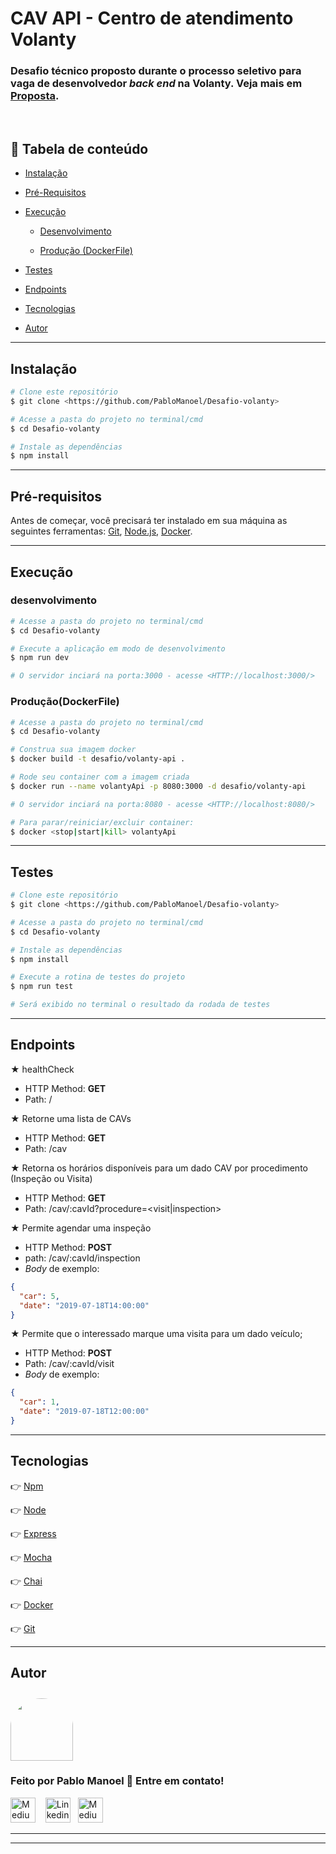 # CAV API - Centro de atendimento Volanty

### Desafio técnico proposto durante o processo seletivo para vaga de desenvolvedor _back end_ na Volanty. Veja mais em **[Proposta](https://github.com/PabloManoel/Desafio-volanty/blob/master/desafio.md)**.

<br/>

## 🔗 Tabela de conteúdo

- [Instalação](#Instalação)

- [Pré-Requisitos](#Pré-requisitos)
- [Execução](#Execução)
  - [Desenvolvimento](#Desenvolvimento)

  - [Produção (DockerFile)](#Produção(DockerFile))
- [Testes](#testes)
- [Endpoints](#Endpoints)
- [Tecnologias](#tecnologias)
- [Autor](#Autor)

---

## Instalação

```bash
# Clone este repositório
$ git clone <https://github.com/PabloManoel/Desafio-volanty>

# Acesse a pasta do projeto no terminal/cmd
$ cd Desafio-volanty

# Instale as dependências
$ npm install
```

---

## Pré-requisitos

Antes de começar, você precisará ter instalado em sua máquina as seguintes ferramentas:
[Git](https://git-scm.com), [Node.js](https://nodejs.org/en/), [Docker](https://www.docker.com/).

---

## Execução

### desenvolvimento

```bash
# Acesse a pasta do projeto no terminal/cmd
$ cd Desafio-volanty

# Execute a aplicação em modo de desenvolvimento
$ npm run dev

# O servidor inciará na porta:3000 - acesse <HTTP://localhost:3000/>
```

### Produção(DockerFile)

```bash
# Acesse a pasta do projeto no terminal/cmd
$ cd Desafio-volanty

# Construa sua imagem docker
$ docker build -t desafio/volanty-api .

# Rode seu container com a imagem criada
$ docker run --name volantyApi -p 8080:3000 -d desafio/volanty-api

# O servidor inciará na porta:8080 - acesse <HTTP://localhost:8080/>

# Para parar/reiniciar/excluir container:
$ docker <stop|start|kill> volantyApi
```

---

## Testes

```bash
# Clone este repositório
$ git clone <https://github.com/PabloManoel/Desafio-volanty>

# Acesse a pasta do projeto no terminal/cmd
$ cd Desafio-volanty

# Instale as dependências
$ npm install

# Execute a rotina de testes do projeto
$ npm run test

# Será exibido no terminal o resultado da rodada de testes
```

---

## Endpoints

★ healthCheck

- HTTP Method: **GET**
- Path: /

★ Retorne uma lista de CAVs

- HTTP Method: **GET**
- Path: /cav

★ Retorna os horários disponíveis para um dado CAV por procedimento (Inspeção ou Visita)

- HTTP Method: **GET**
- Path: /cav/:cavId?procedure=<visit|inspection>

★ Permite agendar uma inspeção

- HTTP Method: **POST**
- path: /cav/:cavId/inspection
- _Body_ de exemplo:

```JSON
{
  "car": 5,
  "date": "2019-07-18T14:00:00"
}
```

★ Permite que o interessado marque uma visita para um dado veículo;

- HTTP Method: **POST**
- Path: /cav/:cavId/visit
- _Body_ de exemplo:

```JSON
{
  "car": 1,
  "date": "2019-07-18T12:00:00"
}
```

---

## Tecnologias

👉 [Npm](https://www.npmjs.com/)

👉 [Node](https://nodejs.org/en/)

👉 [Express](https://expressjs.com/)

👉 [Mocha](https://mochajs.org/)

👉 [Chai](https://www.chaijs.com/)

👉 [Docker](https://www.docker.com/)

👉 [Git](https://git-scm.com/)

---

## Autor

<a href="https://github.com/PabloManoel">
 <img style="border-radius: 50% 50% 0 0; padding-top:10px" src="https://avatars1.githubusercontent.com/u/25345710?s=460&u=1a40ec32900c78618cf47314c0bf555b6bfba641&v=4" width="100px;" alt=""/>
</a>
<br />

### Feito por Pablo Manoel 🤘 Entre em contato!

[<img src="https://github.githubassets.com/images/modules/logos_page/GitHub-Mark.png" height="40" width="40" alt="Medium" />](https://github.com/PabloManoel)&nbsp;&nbsp;&nbsp;
[<img src="https://www.iconfinder.com/data/icons/social-messaging-ui-color-shapes-2-free/128/social-linkedin-circle-512.png" height="40" width="40" alt="Linkedin" />](https://www.linkedin.com/in/pablo-manoel/)&nbsp;&nbsp;
[<img src="https://www.iconfinder.com/data/icons/social-media-2210/24/Medium-512.png" height="40" width="40" alt="Medium" />](https://medium.com/@pablo.manoel)

---
---
